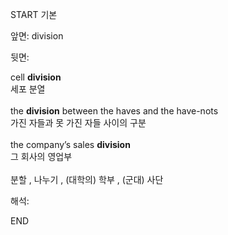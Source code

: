 START
기본

앞면:
division


뒷면:
<div>cell <b>division</b> <br></div><div><div>세포 분열</div></div><div><br></div><div><div>the <strong>division</strong> between the haves and the have-nots <br></div><div><div><div>가진 자들과 못 가진 자들 사이의 구분</div></div></div></div><div><br></div><div><div>the company’s sales <b>division</b> </div><div>그 회사의 영업부</div></div><div><br></div><div>분할 , 나누기 , (대학의) 학부 , (군대) 사단</div>


해석:
<!--ID: 1746614453774-->
END